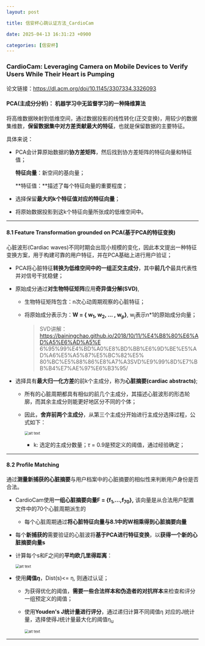 ```yaml
---
layout: post

title: 信安杯心跳认证方法_CardioCam

date: 2025-04-13 16:31:23 +0900

categories: [信安杯]
---
```


### CardioCam: Leveraging Camera on Mobile Devices to Verify Users While Their Heart is Pumping

论文链接：https://dl.acm.org/doi/10.1145/3307334.3326093

#### PCA(主成分分析)： 机器学习中无监督学习的一种降维算法

将高维数据映射到低维空间，通过数据投影的线性转化(正交变换)，用较少的数据集维数，**保留数据集中对方差贡献最大的特征**，也就是保留数据的主要特征。

具体来说：

- PCA会计算原始数据的**协方差矩阵**，然后找到协方差矩阵的特征向量和特征值；

  **特征向量**：新空间的基向量；

  **特征值：**描述了每个特征向量的重要程度；

- 选择保留**最大的k个特征值对应的特征向量**；

- 将原始数据投影到这k个特征向量所张成的低维空间中。

------

#### 8.1  Feature Transformation grounded on PCA(基于PCA的特征变换)

心脏波形(Cardiac waves)不同时期会出现小规模的变化，因此本文提出一种特征变换方案，用于构建可靠的用户特征，并在PCA基础上进行用户验证；

- PCA将心脏特征**转换为低维空间中的一组正交主成分**，其中**前几个**最具代表性并对信号干扰稳健；

- 原始成分通过**对生物特征矩阵**应用**奇异值分解(SVD)**,
  - 生物特征矩阵包含：n次心动周期观察的心脏特征；
  
  - 将原始成分表示为：**W = { w<sub>1</sub>, w<sub>2</sub>, ... , w<sub>p</sub>}**, w<sub>j</sub>表示n*1的原始成分向量；
  
    > SVD讲解：https://bainingchao.github.io/2018/10/11/%E4%B8%80%E6%AD%A5%E6%AD%A5%E<br/>6%95%99%E4%BD%A0%E8%BD%BB%E6%9D%BE%E5%AD%A6%E5%A5%87%E5%BC%82%E5%<br/>80%BC%E5%88%86%E8%A7%A3SVD%E9%99%8D%E7%BB%B4%E7%AE%97%E6%B3%95/
  
- 选择具有**最大归一化方差**的前k个主成分，称为**心脏摘要(cardiac abstracts)**;

  - 所有的心脏周期都具有相似的前几个主成分，其描述心脏波形的形态轮廓，而其余主成分则能更好地区分不同的个体；

  - 因此，**舍弃前两个主成分**，从第三个主成分开始进行主成分选择过程，公式如下：
  
    <p>
        <img src="https://hhhi21g.github.io/assets/img/xinan/x0.png" alt="alt text" style="zoom:67%;" />
    </p>
  
    
    
    - k: 选定的主成分数量；*τ* = 0.9是预定义的阈值，通过经验确定；		

------

#### 8.2  Profile Matching

通过**测量新捕获的心脏摘要**与用户档案中的心脏摘要的相似性来判断用户身份是否合法。

- CardioCam使用**一组心脏摘要向量F = {f<sub>1</sub>,...,f<sub>70</sub>},** 该向量是从合法用户配置文件中的70个心脏周期派生的
  - 每个心脏周期通过**将心脏特征向量与8.1中的W相乘得到心脏摘要向量**

- 每个**新捕获的**需要验证的心脏波将**基于PCA进行特征变换**，以**获得一个新的心脏摘要向量s**

- 计算每个s和F之间的**平均欧几里得距离**：

  <p>
      <img src="https://hhhi21g.github.io/assets/img/xinan/x1.png" alt="alt text" style="zoom:67%;" />
  </p>

- 使用**阈值*η***，Dist(s)<= η, 则通过认证；

  - 为获得优化的阈值，**需要一些合法样本和伪造者的对抗样本**来检查和评分一组预定义的阈值；

  - 使用**Youden's J统计量进行评分**，通过递归计算不同阈值η 对应的J统计量，选择使得J统计量最大化的阈值η<sub>u</sub>

    <p>
        <img src="https://hhhi21g.github.io/assets/img/xinan/x2.png" alt="alt text" style="zoom:67%;" />
    </p>

****
